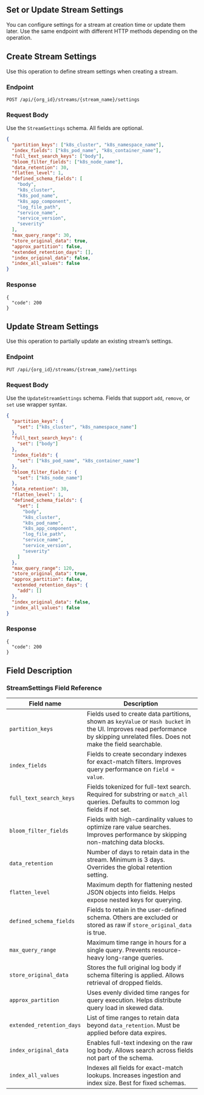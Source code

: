 ## Set or Update Stream Settings

You can configure settings for a stream at creation time or update them later. Use the same endpoint with different HTTP methods depending on the operation.

## Create Stream Settings

Use this operation to define stream settings when creating a stream.

### Endpoint
```
POST /api/{org_id}/streams/{stream_name}/settings
```
### Request Body

Use the `StreamSettings` schema. All fields are optional.

```json
{
  "partition_keys": ["k8s_cluster", "k8s_namespace_name"],
  "index_fields": ["k8s_pod_name", "k8s_container_name"],
  "full_text_search_keys": ["body"],
  "bloom_filter_fields": ["k8s_node_name"],
  "data_retention": 30,
  "flatten_level": 1,
  "defined_schema_fields": [
    "body",
    "k8s_cluster",
    "k8s_pod_name",
    "k8s_app_component",
    "log_file_path",
    "service_name",
    "service_version",
    "severity"
  ],
  "max_query_range": 30,
  "store_original_data": true,
  "approx_partition": false,
  "extended_retention_days": [],
  "index_original_data": false,
  "index_all_values": false
}

```
### Response
```
{
  "code": 200
}
```

## Update Stream Settings
Use this operation to partially update an existing stream’s settings.

### Endpoint

```
PUT /api/{org_id}/streams/{stream_name}/settings
```
### Request Body

Use the `UpdateStreamSettings` schema. Fields that support `add`, `remove`, or `set` use wrapper syntax.

```json
{
  "partition_keys": {
    "set": ["k8s_cluster", "k8s_namespace_name"]
  },
  "full_text_search_keys": {
    "set": ["body"]
  },
  "index_fields": {
    "set": ["k8s_pod_name", "k8s_container_name"]
  },
  "bloom_filter_fields": {
    "set": ["k8s_node_name"]
  },
  "data_retention": 30,
  "flatten_level": 1,
  "defined_schema_fields": {
    "set": [
      "body",
      "k8s_cluster",
      "k8s_pod_name",
      "k8s_app_component",
      "log_file_path",
      "service_name",
      "service_version",
      "severity"
    ]
  },
  "max_query_range": 120,
  "store_original_data": true,
  "approx_partition": false,
  "extended_retention_days": {
    "add": []
  },
  "index_original_data": false,
  "index_all_values": false
}

```

### Response
```
{
  "code": 200
}
```

## Field Description
### StreamSettings Field Reference

| Field name                | Description                                                                                                                                                                       |
|---------------------------|-----------------------------------------------------------------------------------------------------------------------------------------------------------------------------------|
| `partition_keys`          | Fields used to create data partitions, shown as `keyValue` or `Hash bucket` in the UI. Improves read performance by skipping unrelated files. Does not make the field searchable. |
| `index_fields`            | Fields to create secondary indexes for exact-match filters. Improves query performance on `field = value`.                                                                        |
| `full_text_search_keys`   | Fields tokenized for full-text search. Required for substring or `match_all` queries. Defaults to common log fields if not set.                                                   |
| `bloom_filter_fields`     | Fields with high-cardinality values to optimize rare value searches. Improves performance by skipping non-matching data blocks.                                                   |
| `data_retention`          | Number of days to retain data in the stream. Minimum is 3 days. Overrides the global retention setting.                                                                           |
| `flatten_level`           | Maximum depth for flattening nested JSON objects into fields. Helps expose nested keys for querying.                                                                              |
| `defined_schema_fields`   | Fields to retain in the user-defined schema. Others are excluded or stored as raw if `store_original_data` is true.                                                               |
| `max_query_range`         | Maximum time range in hours for a single query. Prevents resource-heavy long-range queries.                                                                                       |
| `store_original_data`     | Stores the full original log body if schema filtering is applied. Allows retrieval of dropped fields.                                                                             |
| `approx_partition`        | Uses evenly divided time ranges for query execution. Helps distribute query load in skewed data.                                                                                  |
| `extended_retention_days` | List of time ranges to retain data beyond `data_retention`. Must be applied before data expires.                                                                                  |
| `index_original_data`     | Enables full-text indexing on the raw log body. Allows search across fields not part of the schema.                                                                               |
| `index_all_values`        | Indexes all fields for exact-match lookups. Increases ingestion and index size. Best for fixed schemas.                                                                           |
